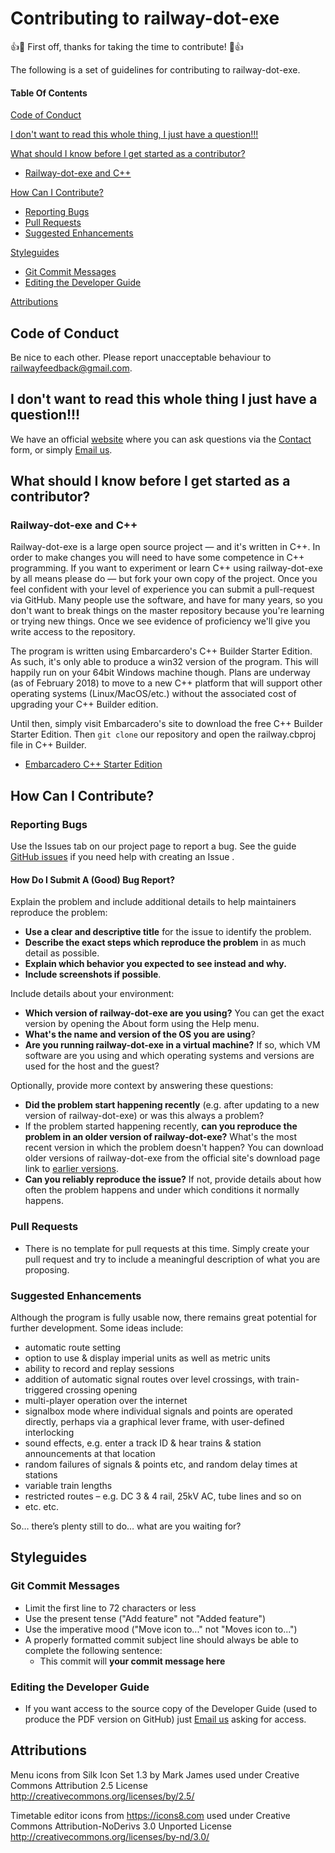 # Contributing to railway-dot-exe

:+1::tada: First off, thanks for taking the time to contribute! :tada::+1:

The following is a set of guidelines for contributing to railway-dot-exe.

#### Table Of Contents

[Code of Conduct](#code-of-conduct)

[I don't want to read this whole thing, I just have a question!!!](#i-dont-want-to-read-this-whole-thing-i-just-have-a-question)

[What should I know before I get started as a contributor?](#what-should-i-know-before-i-get-started-as-a-contributor)
  * [Railway-dot-exe and C++](#railway-dot-exe-and-c++)

[How Can I Contribute?](#how-can-i-contribute)
  * [Reporting Bugs](#reporting-bugs)
  * [Pull Requests](#pull-requests)
  * [Suggested Enhancements](#suggested-enhancements)

[Styleguides](#styleguides)
  * [Git Commit Messages](#git-commit-messages)
  * [Editing the Developer Guide](#editing-the-developer-guide)

[Attributions](#attributions)

## Code of Conduct

Be nice to each other. Please report unacceptable behaviour to [railwayfeedback@gmail.com](mailto:railwayfeedback@gmail.com).

## I don't want to read this whole thing I just have a question!!!

We have an official [website](http://www.railwayoperationsimulator.com) where you can ask questions via the [Contact](http://www.railwayoperationsimulator.com/contact) form, or simply [Email us](mailto:railwayfeedback@gmail.com).

## What should I know before I get started as a contributor?

### Railway-dot-exe and C++

Railway-dot-exe is a large open source project &mdash;  and it's written in C++. In order to make changes you will need to have some competence in C++ programming. If you want to experiment or learn C++ using railway-dot-exe by all means please do &mdash; but fork your own copy of the project. Once you feel confident with your level of experience you can submit a pull-request via GitHub. Many people use the software, and have for many years, so you don't want to break things on the master repository because you're learning or trying new things. Once we see evidence of proficiency we'll give you write access to the repository.

The program is written using Embarcardero's C++ Builder Starter Edition. As such, it's only able to produce a win32 version of the program. This will happily run on your 64bit Windows machine though. Plans are underway (as of February 2018) to move to a new C++ platform that will support other operating systems (Linux/MacOS/etc.) without the associated cost of upgrading your C++ Builder edition. 

Until then, simply visit Embarcadero's site to download the free C++ Builder Starter Edition. Then `git clone` our repository and open the railway.cbproj file in C++ Builder.

* [Embarcadero C++ Starter Edition](https://www.embarcadero.com/products/cbuilder/starter)

## How Can I Contribute?

### Reporting Bugs

Use the Issues tab on our project page to report a bug. See the guide [GitHub issues](https://guides.github.com/features/issues/) if you need help with creating an Issue .

#### How Do I Submit A (Good) Bug Report?

Explain the problem and include additional details to help maintainers reproduce the problem:

* **Use a clear and descriptive title** for the issue to identify the problem.
* **Describe the exact steps which reproduce the problem** in as much detail as possible.
* **Explain which behavior you expected to see instead and why.**
* **Include screenshots if possible**.

Include details about your environment:

* **Which version of railway-dot-exe are you using?** You can get the exact version by opening the About form using the Help menu.
* **What's the name and version of the OS you are using**?
* **Are you running railway-dot-exe in a virtual machine?** If so, which VM software are you using and which operating systems and versions are used for the host and the guest?

Optionally, provide more context by answering these questions:

* **Did the problem start happening recently** (e.g. after updating to a new version of railway-dot-exe) or was this always a problem?
* If the problem started happening recently, **can you reproduce the problem in an older version of railway-dot-exe?** What's the most recent version in which the problem doesn't happen? You can download older versions of railway-dot-exe from the official site's download page link to [earlier versions](https://www.dropbox.com/sh/wvruss55cfzdvgw/AAApyZeGaIRyJAtS6clOuo0La?dl=0).
* **Can you reliably reproduce the issue?** If not, provide details about how often the problem happens and under which conditions it normally happens.

### Pull Requests

* There is no template for pull requests at this time. Simply create your pull request and try to include a meaningful description of what you are proposing. 

### Suggested Enhancements

Although the program is fully usable now, there remains great potential for further development. Some ideas include:

* automatic route setting
* option to use & display imperial units as well as metric units
* ability to record and replay sessions
* addition of automatic signal routes over level crossings, with train-triggered crossing opening 
* multi-player operation over the internet
* signalbox mode where individual signals and points are operated directly, perhaps via a graphical lever frame, with user-defined interlocking
* sound effects, e.g. enter a track ID & hear trains & station announcements at that location
* random failures of signals & points etc, and random delay times at stations
* variable train lengths
* restricted routes – e.g. DC 3 & 4 rail, 25kV AC, tube lines and so on
* etc. etc.

So… there’s plenty still to do… what are you waiting for?

## Styleguides

### Git Commit Messages

* Limit the first line to 72 characters or less
* Use the present tense ("Add feature" not "Added feature")
* Use the imperative mood ("Move icon to..." not "Moves icon to...")
* A properly formatted commit subject line should always be able to complete the following sentence:
    * This commit will __your commit message here__

### Editing the Developer Guide

* If you want access to the source copy of the Developer Guide (used to produce the PDF version on GitHub) just  [Email us](mailto:railwayfeedback@gmail.com) asking for access.

## Attributions

Menu icons from Silk Icon Set 1.3 by Mark James used under Creative Commons Attribution 2.5 License
 http://creativecommons.org/licenses/by/2.5/
 
Timetable editor icons from https://icons8.com used under Creative Commons Attribution-NoDerivs 3.0 Unported License
http://creativecommons.org/licenses/by-nd/3.0/

